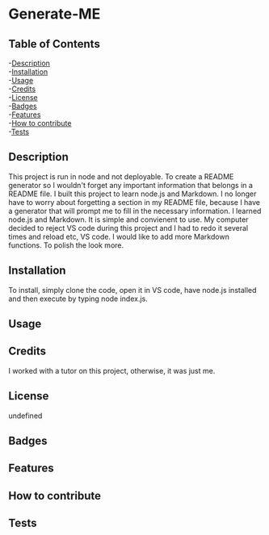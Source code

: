 # Generate-ME 
 

 ## Table of Contents
-[Description](#description)  
-[Installation](#installation)  
-[Usage](#usage)  
-[Credits](#credits)  
-[License](#license)  
-[Badges](#badges)  
-[Features](#features)  
-[How to contribute](#contribute)  
-[Tests](#tests)  

 ## Description
 This project is run in node and not deployable. 
 To create a README generator so I wouldn't forget any important information that belongs in a README file. 
 I built this project to learn node.js and Markdown.
 I no longer have to worry about forgetting a section in my README file, because I have a generator that will prompt me to fill in the necessary information. 
 I learned node.js and Markdown.
 It is simple and convienent to use.
 My computer decided to reject VS code during this project and I had to redo it several times and reload etc, VS code.
 I would like to add more Markdown functions. To polish the look more. 

## Installation
To install, simply clone the code, open it in VS code, have node.js installed and then execute by typing node index.js.
## Usage

## Credits
I worked with a tutor on this project, otherwise, it was just me. 
## License
undefined
## Badges
## Features

## How to contribute

## Tests

